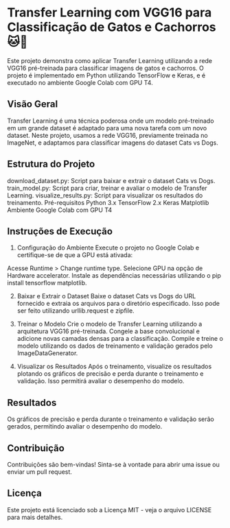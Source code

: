 # Transfer Learning com VGG16 para Classificação de Gatos e Cachorros 🐱🐶

Este projeto demonstra como aplicar Transfer Learning utilizando a rede VGG16 pré-treinada para classificar imagens de gatos e cachorros. O projeto é implementado em Python utilizando TensorFlow e Keras, e é executado no ambiente Google Colab com GPU T4.

## Visão Geral
Transfer Learning é uma técnica poderosa onde um modelo pré-treinado em um grande dataset é adaptado para uma nova tarefa com um novo dataset. Neste projeto, usamos a rede VGG16, previamente treinada no ImageNet, e adaptamos para classificar imagens do dataset Cats vs Dogs.

## Estrutura do Projeto
download_dataset.py: Script para baixar e extrair o dataset Cats vs Dogs.
train_model.py: Script para criar, treinar e avaliar o modelo de Transfer Learning.
visualize_results.py: Script para visualizar os resultados do treinamento.
Pré-requisitos
Python 3.x
TensorFlow 2.x
Keras
Matplotlib
Ambiente Google Colab com GPU T4

## Instruções de Execução
1. Configuração do Ambiente
Execute o projeto no Google Colab e certifique-se de que a GPU está ativada:

Acesse Runtime > Change runtime type.
Selecione GPU na opção de Hardware accelerator.
Instale as dependências necessárias utilizando o pip install tensorflow matplotlib.

2. Baixar e Extrair o Dataset
Baixe o dataset Cats vs Dogs do URL fornecido e extraia os arquivos para o diretório especificado. Isso pode ser feito utilizando urllib.request e zipfile.

3. Treinar o Modelo
Crie o modelo de Transfer Learning utilizando a arquitetura VGG16 pré-treinada. Congele a base convolucional e adicione novas camadas densas para a classificação. Compile e treine o modelo utilizando os dados de treinamento e validação gerados pelo ImageDataGenerator.

4. Visualizar os Resultados
Após o treinamento, visualize os resultados plotando os gráficos de precisão e perda durante o treinamento e validação. Isso permitirá avaliar o desempenho do modelo.

## Resultados
Os gráficos de precisão e perda durante o treinamento e validação serão gerados, permitindo avaliar o desempenho do modelo.

## Contribuição
Contribuições são bem-vindas! Sinta-se à vontade para abrir uma issue ou enviar um pull request.

## Licença
Este projeto está licenciado sob a Licença MIT - veja o arquivo LICENSE para mais detalhes.
